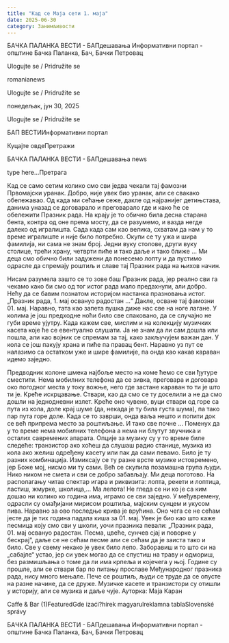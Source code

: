 ```yaml
---
title: "Кад се Маја сети 1. маја"
date: 2025-06-30
category: Занимљивости
---
```


БАЧКА ПАЛАНКА ВЕСТИ - БАПдешавања Информативни портал - општине Бачка Паланка, Бач, Бачки Петровац

Ulogujte se / Pridružite se

romanianews

Ulogujte se / Pridružite se

понедељак, јун 30, 2025

Ulogujte se / Pridružite se

БАП ВЕСТИИнформативни портал

Куцајте овдеПретражи

БАЧКА ПАЛАНКА ВЕСТИ - БАПдешавања news

type here...Претрага

Кад се само сетим колико смо сви једва чекали тај фамозни Првомајски уранак. Добро, није увек био уранак, али се свакако обележавао. Од када ми сећање сеже, дакле од најранијег детињстава, данима уназад се договарало и преговарало где и како ће се обележити Празник рада.
На крају је то обично била десна старана бента, контра од оне према мосту, да се разумемо, и вазда негде далеко од игралишта. Сада када сам као велика, схватам да нам у то време игралиште и није било потребно.
Окупи се ту ужа и шира фамилија, ни сама не знам број. Једни вуку столове, други вуку столице, трећи храну, четврти пиће и тако даље и тако ближе … Ми деца смо обично били задужени да понесемо лопту и да пустимо одрасле да спремају роштиљ и славе тај Празник рада на њихов начин.


Нисам разумела зашто се то зове баш Празник рада, јер реално сви га чекамо како би смо од тог истог рада мало предахнули, али добро. Нећу да се бавим познатом историјом настанка празновања истог.
„Празник рада, 1. мај освануо радостан …“
Дакле, осване тај фамозни 01. мај. Наравно, тата као запета пушка диже нас све на ноге лагане. У колима је још предходне ноћи било све спаковано, да се случајно не губи време ујутру. Када кажем све, мислим и на колекцију музичких касета које ће се евентуално слушати. Ја не знам да ли сам дошла или пошла, али као војник се спремам за тај, како закључујем важан дан. У кола се још пакују храна и пиће па правац бент. Наравно уз пут се налазимо са остатком уже и шире фамилије, па онда као какав караван идемо заједно.


Предводник колоне шмека најбоље место на коме ћемо се сви ђутуре сместити. Нема мобилних телефона да се зивка, преговара и договара око погодног места у току вожње, него где застане караван то ти је што ти је.
Креће искрцавање. Ствари, као да смо се ту доселили а не да смо дошли на једнодневни излет. Креће оно чувено, вуци ствари од горе са пута из кола, доле крај шуме (да, некада је ту била густа шума), па тако пар пута горе доле. Када се то заврши, онда ваља нешто и попити док се већ припрема место за роштиљање. И тако све почне …
Поменух да у то време нема мобилних телефона а нема ни блутут звучника и осталих савремених апарата. Опције за музику су у то време биле следеће: транзистор ако хоћеш да слушаш радио станице, музика из кола ако желиш одређену касету или пак да сами певамо. Било је ту разних комбинација.
Измиксају се ту разне врсте музике истовремено, јер Боже мој, нисмо ми ту сами. Већ се скупила позамашна група људи. Нико ником не смета и сви се добро забављају. Ми деца поготово. На располагању читав спектар игара и риквизита: лопта, рекети и лоптица, ластиш, жмурке, школица,… Ма лепота!
Не гледа се ни ко је са ким дошао ни колико ко година има, играмо се сви заједно. У међувремену, одрасли су омађијани мирисом роштиља, мајским сунцем и укусом пива. Наравно за ово последње крива је врућина.
Оно чега се не сећам јесте да је тих година падала киша за 01. мај. Увек је био као што каже песмица коју смо сви у школи, уочи празника певали: „Празник рада, 01. мај освануо радостан. Песма, цвеће, сунчев сјај и поворке у бескрај“, даље се не сећам песме али се сећам да је заиста тако и било.
Све у свему некако је увек било лепо. Заборавиш и то што си на „сабајле“ устао, јер си увек могао да се спустиш на траву и одмориш, без размишљања о томе да ли има крпеља и којечега у њој.
Године су прошле, али се ствари бар по питању прославе Међународног празника рада, нису много мењале. Пече се роштиљ, људи се труде да се опусте на разне начине, да се друже. Музичке касете и транзистори су отишли у историју, али се музика и даље чује.
Ауторка: Маја Каран

Caffe & Bar (1)FeaturedGde izaći?hírek magyarulreklamna tablaSlovenské správy

БАЧКА ПАЛАНКА ВЕСТИ - БАПдешавања Информативни портал - општине Бачка Паланка, Бач, Бачки Петровац

